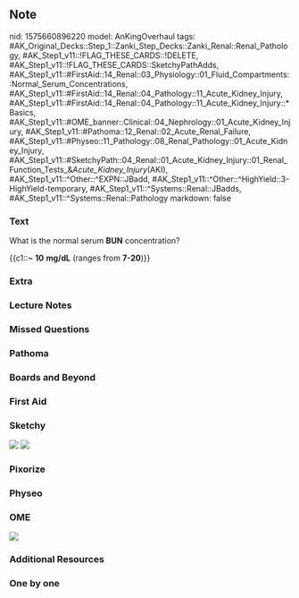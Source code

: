 ## Note
nid: 1575660896220
model: AnKingOverhaul
tags: #AK_Original_Decks::Step_1::Zanki_Step_Decks::Zanki_Renal::Renal_Pathology, #AK_Step1_v11::!FLAG_THESE_CARDS::!DELETE, #AK_Step1_v11::!FLAG_THESE_CARDS::SketchyPathAdds, #AK_Step1_v11::#FirstAid::14_Renal::03_Physiology::01_Fluid_Compartments::Normal_Serum_Concentrations, #AK_Step1_v11::#FirstAid::14_Renal::04_Pathology::11_Acute_Kidney_Injury, #AK_Step1_v11::#FirstAid::14_Renal::04_Pathology::11_Acute_Kidney_Injury::*Basics, #AK_Step1_v11::#OME_banner::Clinical::04_Nephrology::01_Acute_Kidney_Injury, #AK_Step1_v11::#Pathoma::12_Renal::02_Acute_Renal_Failure, #AK_Step1_v11::#Physeo::11_Pathology::08_Renal_Pathology::01_Acute_Kidney_Injury, #AK_Step1_v11::#SketchyPath::04_Renal::01_Acute_Kidney_Injury::01_Renal_Function_Tests_&_Acute_Kidney_Injury_(AKI), #AK_Step1_v11::^Other::^EXPN::JBadd, #AK_Step1_v11::^Other::^HighYield::3-HighYield-temporary, #AK_Step1_v11::^Systems::Renal::JBadds, #AK_Step1_v11::^Systems::Renal::Pathology
markdown: false

### Text
What is the normal serum <b>BUN</b> concentration?
<div>
  {{c1::~ <b>10</b> <b>mg/dL</b> (ranges from
  <b>7</b><b>-</b><b>20</b>)}}
</div>

### Extra


### Lecture Notes


### Missed Questions


### Pathoma


### Boards and Beyond


### First Aid


### Sketchy
<img src="Screen%20Shot%202019-10-23%20at%2011.01.39%20PM.png">
<img src="Screen%20Shot%202019-12-28%20at%206.30.30%20PM.JPG">

### Pixorize


### Physeo


### OME
<div class="ome-widget">
  <a href=
  "https://onlinemeded.org/spa/nephrology/acute-kidney-injury/acquire?ref=anki">
  <img src="_OME_AnkiFlashcards_Lesson_3.png"></a>
</div>

### Additional Resources


### One by one

